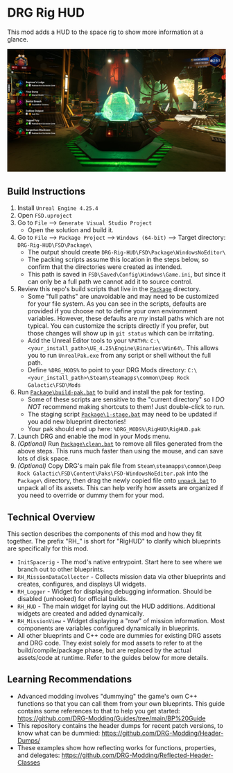 # DRG Rig HUD

This mod adds a HUD to the space rig to show more information at a glance.

![Preview](preview.jpg)

## Build Instructions

1. Install `Unreal Engine 4.25.4`
1. Open `FSD.uproject`
1. Go to `File` --> `Generate Visual Studio Project`
   * Open the solution and build it.
1. Go to `File` --> `Package Project` --> `Windows (64-bit)` --> Target directory: `DRG-Rig-HUD\FSD\Package\`
   * The output should create `DRG-Rig-HUD\FSD\Package\WindowsNoEditor\`
   * The packing scripts assume this location in the steps below, so confirm that the directories were created as intended.
   * This path is saved in `FSD\Saved\Config\Windows\Game.ini`, but since it can only be a full path we cannot add it to source control.
1. Review this repo's build scripts that live in the [`Package`](https://github.com/Rampant-ai/DRG-Rig-HUD/tree/main/FSD/Package) directory.
   * Some "full paths" are unavoidable and may need to be customized for your file system. As you can see in the scripts, defaults are provided if you choose not to define your own environment variables. However, these defaults are _my_ install paths which are not typical. You can customize the scripts directly if you prefer, but those changes will show up in `git status` which can be irritating.
   * Add the Unreal Editor tools to your `%PATH%`: `C:\<your_install_path>\UE_4.25\Engine\Binaries\Win64\`. This allows you to run `UnrealPak.exe` from any script or shell without the full path.
   * Define `%DRG_MODS%` to point to your DRG Mods directory: `C:\<your_install_path>\Steam\steamapps\common\Deep Rock Galactic\FSD\Mods`
1. Run [`Package\build-pak.bat`](https://github.com/Rampant-ai/DRG-Rig-HUD/blob/main/FSD/Package/build-pak.bat) to build and install the pak for testing.
   * Some of these scripts are sensitive to the "current directory" so I *DO NOT* recommend making shortcuts to them! Just double-click to run.
   * The staging script [`Package\1-stage.bat`](https://github.com/Rampant-ai/DRG-Rig-HUD/blob/main/FSD/Package/1-stage.bat) may need to be updated if you add new blueprint directories!
   * Your pak should end up here: `%DRG_MODS%\RigHUD\RigHUD.pak`
1. Launch DRG and enable the mod in your Mods menu.
1. _(Optional)_ Run [`Package\clean.bat`](https://github.com/Rampant-ai/DRG-Rig-HUD/blob/main/FSD/Package/clean.bat) to remove all files generated from the above steps. This runs much faster than using the mouse, and can save lots of disk space.
1. _(Optional)_ Copy DRG's main pak file from `Steam\steamapps\common\Deep Rock Galactic\FSD\Content\Paks\FSD-WindowsNoEditor.pak` into the `Package\` directory, then drag the newly copied file onto [`unpack.bat`](https://github.com/Rampant-ai/DRG-Rig-HUD/blob/main/FSD/Package/unpack.bat) to unpack all of its assets. This can help verify how assets are organized if you need to override or dummy them for your mod.

## Technical Overview

This section describes the components of this mod and how they fit together. The prefix "RH_" is short for "RigHUD" to clarify which blueprints are specifically for this mod.

* `InitSpacerig` - The mod's native entrypoint. Start here to see where we branch out to other blueprints.
* `RH_MissionDataCollector` - Collects mission data via other blueprints and creates, configures, and displays UI widgets.
* `RH_Logger` - Widget for displaying debugging information. Should be disabled (unhooked) for official builds.
* `RH_HUD` - The main widget for laying out the HUD additions. Additional widgets are created and added dynamically.
* `RH_MissionView` - Widget displaying a "row" of mission information. Most components are variables configured dynamically in blueprints.
* All other blueprints and C++ code are dummies for existing DRG assets and DRG code. They exist solely for mod assets to refer to at the build/compile/package phase, but are replaced by the actual assets/code at runtime. Refer to the guides below for more details.

## Learning Recommendations

* Advanced modding involves "dummying" the game's own C++ functions so that you can call them from your own blueprints. This guide contains some references to that to help you get started: https://github.com/DRG-Modding/Guides/tree/main/BP%20Guide
* This repository contains the header dumps for recent patch versions, to know what can be dummied: https://github.com/DRG-Modding/Header-Dumps/
* These examples show how reflecting works for functions, properties, and delegates: https://github.com/DRG-Modding/Reflected-Header-Classes
